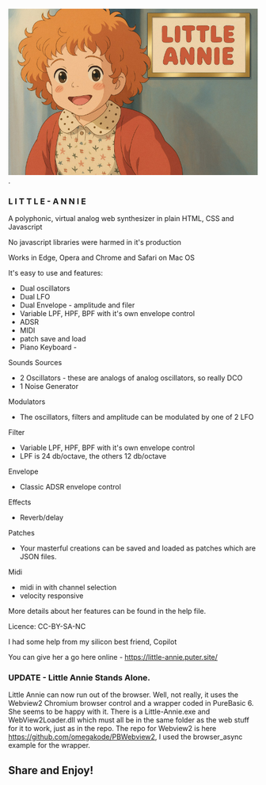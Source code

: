 
![Example Image](little-annie.jpg).

### L I T T L E -  A N N I E

A polyphonic, virtual analog web synthesizer in plain HTML, CSS and Javascript

No javascript libraries were harmed in it's production

Works in Edge, Opera and Chrome and Safari on Mac OS

It's easy to use and features: 
- Dual oscillators 
- Dual LFO
- Dual Envelope - amplitude and filer 
- Variable LPF, HPF, BPF with it's own envelope control
- ADSR
- MIDI
- patch save and load 
- Piano Keyboard - 


Sounds Sources

- 2 Oscillators - these are analogs of analog oscillators, so really DCO
- 1 Noise Generator

Modulators

- The oscillators, filters and amplitude can be modulated by one of 2 LFO

Filter

- Variable LPF, HPF, BPF with it's own envelope control
- LPF is 24 db/octave, the others 12 db/octave

Envelope

- Classic ADSR envelope control

Effects
- Reverb/delay

Patches
- Your masterful creations can be saved and loaded as patches which are JSON files.

Midi
- midi in with channel selection
- velocity responsive

More details about her features can be found in the help file. 
 
Licence: CC-BY-SA-NC

I had some help from my silicon best friend, Copilot

You can give her a go here online - https://little-annie.puter.site/


### UPDATE - Little Annie Stands Alone.

Little Annie can now run out of the browser. Well, not really, it uses the Webview2 Chromium browser control and a wrapper coded in PureBasic 6. She seems to be happy with it.
There is a Little-Annie.exe and WebView2Loader.dll which must all be in the same folder as the web stuff for it to work, just as in the repo. 
The repo for Webview2 is here https://github.com/omegakode/PBWebview2, I used the browser_async example for the wrapper.

## Share and Enjoy!


